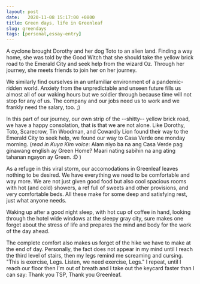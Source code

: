 ```yaml
---
layout: post
date:   2020-11-08 15:17:00 +0800
title: Green days, life in Greenleaf
slug: greendays
tags: [personal,essay-entry]
---
```


A cyclone brought Dorothy and her dog Toto to an alien land. Finding a way home, she was told by the Good Witch that she should take the yellow brick road to the Emerald City and seek help from the wizard Oz. Through her journey, she meets friends to join her on her journey.

We similarly find ourselves in an unfamiliar environment of a pandemic-ridden world. Anxiety from the unpredictable and unseen future fills us almost all of our waking hours but we soldier through because time will not stop for any of us. The company and our jobs need us to work and we frankly need the salary, too. ;)

In this part of our journey, our own strip of the --shitty-- yellow brick road, we have a happy consolation, that is that we are not alone. Like Dorothy, Toto, Scarecrow, Tin Woodman, and Cowardly Lion found their way to the Emerald City to seek help, we found our way to Casa Verde one monday morning. (*read in Kuya Kim voice*: Alam niyo ba na ang Casa Verde pag ginawang english ay Green Home? Maari nating sabihin na ang ating tahanan ngayon ay Green. :D )

As a refuge in this viral storm, our accomodations in Greenleaf leaves nothing to be desired. We have everything we need to be comfortable and way more. We are not just given good food but also cool spacious rooms with hot (and cold) showers, a ref full of sweets and other provisions, and very comfortable beds. All these make for some deep and satisfying rest, just what anyone needs.

Waking up after a good night sleep, with hot cup of coffee in hand, looking through the hotel wide windows at the sleepy gray city, sure makes one forget about the stress of life and prepares the mind and body for the work of the day ahead. 

The complete comfort also makes us forget of the hike we have to make at the end of day. Personally, the fact does not appear in my mind until I reach the third level of stairs, then my legs remind me screaming and cursing. "This is exercise, Legs. Listen, we need exercise, Legs." I repeat, until I reach our floor then I'm out of breath and I take out the keycard faster than I can say: Thank you TSP, Thank you Greenleaf.